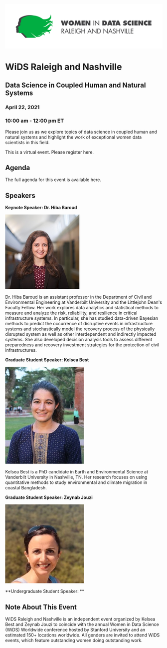 
![logo](images/logos/wids-2color-1line.jpg)

# WiDS Raleigh and Nashville

## Data Science in Coupled Human and Natural Systems

### April 22, 2021
### 10:00 am - 12:00 pm ET


Please join us as we explore topics of data science in coupled human and natural systems and highlight the work of exceptional women data scientists in this field. 


This is a virtual event. Please register here. 


## Agenda

The full agenda for this event is available here. 

## Speakers

**Keynote Speaker: Dr. Hiba Baroud**

![hiba](images/hiba.jpg)

Dr. Hiba Baroud is an assistant professor in the Department of Civil and Environmental Engineering at Vanderbilt University and the Littlejohn Dean's Faculty Fellow.  Her work explores data analytics and statistical methods to measure and analyze the risk, reliability, and resilience in critical infrastructure systems.  In particular, she has studied data-driven Bayesian methods to predict the occurrence of disruptive events in infrastructure systems and stochastically model the recovery process of the physically disrupted system as well as other interdependent and indirectly impacted systems. She also developed decision analysis tools to assess different preparedness and recovery investment strategies for the protection of civil infrastructures.

**Graduate Student Speaker: Kelsea Best**

![kelsea](images/kelsea.JPG)

Kelsea Best is a PhD candidate in Earth and Environmental Science at Vanderbilt University in Nashville, TN. Her research focuses on using quantitative methods to study environmental and climate migration in coastal Bangladesh. 

**Graduate Student Speaker: Zeynab Jouzi**

![zeynab](images/zeynab.jpg)

**Undergraduate Student Speaker: ** 



## Note About This Event

WiDS Raleigh and Nashville is an independent event organized by Kelsea Best and Zeynab Jouzi to coincide with the annual Women in Data Science (WiDS) Worldwide conference hosted by Stanford University and an estimated 150+ locations worldwide. All genders are invited to attend WiDS events, which feature outstanding women doing outstanding work.
